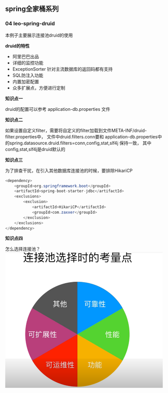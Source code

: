 ## spring全家桶系列
### 04 leo-spring-druid
本例子主要展示连接池druid的使用

**druid的特性**
* 阿里巴巴出品
* 详细的监控功能
* ExceptionSorter 针对主流数据库的返回码都有支持
* SQL防注入功能
* 内置加密配置
* 众多扩展点，方便进行定制

**知识点一**

druid的配置可以参考 application-db.properties 文件

**知识点二**

如果设置自定义filter，需要将自定义的filter加载到文件META-INF/druid-filter.properties中，
文件中druid.filters.conn要和 application-db.properties中的spring.datasource.druid.filters=conn,config,stat,slf4j 保持一致，
其中config,stat,slf4j是druid默认的

**知识点三**

为了排查干扰，在引入其他数据库连接池的时候，要排除HikariCP
```java
<dependency>
    <groupId>org.springframework.boot</groupId>
    <artifactId>spring-boot-starter-jdbc</artifactId>
    <exclusions>
        <exclusion>
            <artifactId>HikariCP</artifactId>
            <groupId>com.zaxxer</groupId>
        </exclusion>
    </exclusions>
</dependency>
```

**知识点四**

怎么选择连接池？
![连接池选择](src/main/resources/static/image/连接池选择.png)
